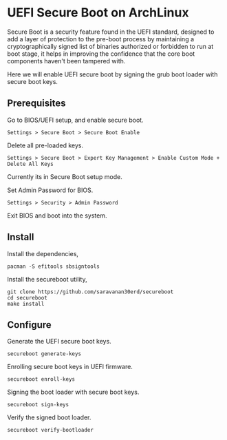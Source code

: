 # UEFI Secure Boot on ArchLinux

Secure Boot is a security feature found in the UEFI standard, designed to add a layer of protection to the pre-boot process by maintaining a cryptographically signed list of binaries authorized or forbidden to run at boot stage, it helps in improving the confidence that the core boot components haven't been tampered with.

Here we will enable UEFI secure boot by signing the grub boot loader with secure boot keys.

## Prerequisites

Go to BIOS/UEFI setup, and enable secure boot.
```
Settings > Secure Boot > Secure Boot Enable
```

Delete all pre-loaded keys.
```
Settings > Secure Boot > Expert Key Management > Enable Custom Mode + Delete All Keys
```
Currently its in Secure Boot setup mode.

Set Admin Password for BIOS.
```
Settings > Security > Admin Password
```

Exit BIOS and boot into the system.

## Install

Install the dependencies,
```
pacman -S efitools sbsigntools
```

Install the secureboot utility,
```
git clone https://github.com/saravanan30erd/secureboot
cd secureboot
make install
```

## Configure

Generate the UEFI secure boot keys.
```
secureboot generate-keys
```

Enrolling secure boot keys in UEFI firmware.
```
secureboot enroll-keys
```

Signing the boot loader with secure boot keys.
```
secureboot sign-keys
```

Verify the signed boot loader.
```
secureboot verify-bootloader
```
